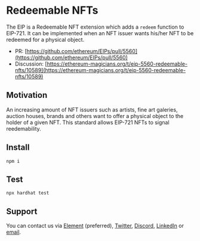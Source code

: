 # Redeemable NFTs

The EIP is a Redeemable NFT extension which adds a `redeem` function to EIP-721. It can be implemented when an NFT issuer wants his/her NFT to be redeemed for a physical object.

- PR: [https://github.com/ethereum/EIPs/pull/5560](https://github.com/ethereum/EIPs/pull/5560)
- Discussion: [https://ethereum-magicians.org/t/eip-5560-redeemable-nfts/10589](https://ethereum-magicians.org/t/eip-5560-redeemable-nfts/10589)

## Motivation

An increasing amount of NFT issuers such as artists, fine art galeries, auction houses, brands and others want to offer a physical object to the holder of a given NFT. This standard allows EIP-721 NFTs to signal reedemability.

## Install

```shell
npm i
```

## Test

```shell
npx hardhat test
```

## Support

You can contact us via [Element](https://matrix.to/#/@julienbrg:matrix.org) (preferred), [Twitter](https://twitter.com/julienbrg), [Discord](https://discord.gg/xw9dCeQ94Y), [LinkedIn](https://www.linkedin.com/in/julienberanger/) or [email](mailto:julien@ato.network).
